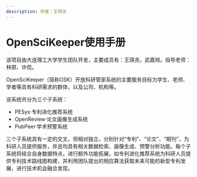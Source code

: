 ```yaml
---
description: 作者：王琪尧
---
```


# OpenSciKeeper使用手册

该项目由大连理工大学学生团队开发，主要成员有：王琪尧，武嘉旭。指导老师：林原、许侃。

OpenSciKeeper（简称OSK）开放科研管家系统的主要服务目标为学生、老师、学者等具有科研需求的群体，以及公司、机构等。

该系统共分为三个子系统：

* PESys·专利进化推荐系统
* OpenReview·论文画像生成系统
* PubPeer·学术预警系统

三个子系统具有一定的交叉，但相对独立，分别针对“专利”、“论文”、“期刊”，为科研人员提供服务，并且均具有相关数据检索、画像生成、预警分析功能。每个子系统将结合自身数据特点，进行额外功能拓展，如专利进化推荐系统为科研人员提供专利技术路线图构建，并利用团队提出的相应算法获取未来可能的新型专利发展，进行技术机会融合发现。
